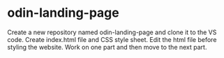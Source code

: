 # odin-landing-page

Create a new repository named odin-landing-page and clone it to the VS code.
Create index.html file and CSS style sheet.
Edit the html file before styling the website.
Work on one part and then move to the next part.
